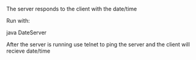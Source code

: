 The server responds to the client with the date/time

Run with:

java DateServer

After the server is running use telnet to ping the server and the client will recieve date/time
